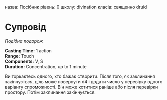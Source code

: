 назва: Посібник рівень: 0 школу: divination класів: священно druid

# Супровід
_Подібна подорож_

**Casting Time:** 1 action    
**Range:** Touch    
**Components:** V, S    
**Duration:** Concentration, up to 1 minute

Ви торкаєтесь одного, хто бажає створити. Після того, як заклинання закінчується, ціль може повернути d4 і додати число у перевірку одного варіанту спроможності. Він може котитися раніше або після перевірки простору. Потім заклинання закінчується. 